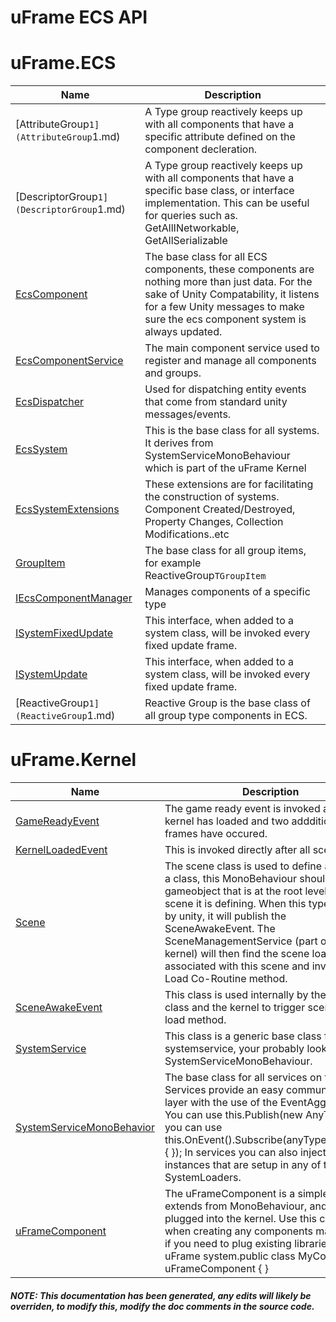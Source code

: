 # uFrame ECS API

# uFrame.ECS
|Name |Description|
|-----|------------|
|[AttributeGroup`1](AttributeGroup`1.md)|A Type group reactively keeps up with all components that have a specific attribute defined on the component decleration.|
|[DescriptorGroup`1](DescriptorGroup`1.md)|A Type group reactively keeps up with all components that have a specific base class, or interface implementation. This can be useful for queries such as. GetAllINetworkable, GetAllSerializable|
|[EcsComponent](EcsComponent.md)|The base class for all ECS components, these components are nothing more than just data.   For the sake of Unity Compatability, it listens for a few Unity messages to make sure the ecs component system is always updated.|
|[EcsComponentService](EcsComponentService.md)|The main component service used to register and manage all components and groups.|
|[EcsDispatcher](EcsDispatcher.md)|Used for dispatching entity events that come from standard unity messages/events.|
|[EcsSystem](EcsSystem.md)|This is the base class for all systems.  It derives from SystemServiceMonoBehaviour which is part of the uFrame Kernel|
|[EcsSystemExtensions](EcsSystemExtensions.md)|These extensions are for facilitating the construction of systems. Component Created/Destroyed, Property Changes, Collection Modifications..etc|
|[GroupItem](GroupItem.md)|The base class for all group items, for example ReactiveGroup`TGroupItem`|
|[IEcsComponentManager](IEcsComponentManager.md)|Manages components of a specific type|
|[ISystemFixedUpdate](ISystemFixedUpdate.md)|This interface, when added to a system class, will be invoked every fixed update frame.|
|[ISystemUpdate](ISystemUpdate.md)|This interface, when added to a system class, will be invoked every fixed update frame.|
|[ReactiveGroup`1](ReactiveGroup`1.md)|Reactive Group is the base class of all group type components in ECS.|
# uFrame.Kernel
|Name |Description|
|-----|------------|
|[GameReadyEvent](GameReadyEvent.md)|The game ready event is invoked after the kernel has loaded and two addditional frames have occured.|
|[KernelLoadedEvent](KernelLoadedEvent.md)|This is invoked directly after all scenes of |
|[Scene](Scene.md)|The scene class is used to define a scene as a class,  this MonoBehaviour should live on a gameobject that is at the root level of the scene it is defining. When this type is loaded by unity, it will publish the SceneAwakeEvent.  The SceneManagementService (part of the kernel) will then find the scene loader associated with this scene and invoke its Load Co-Routine method.|
|[SceneAwakeEvent](SceneAwakeEvent.md)|This class is used internally by the Scene class and the kernel to trigger scene loaders load method.|
|[SystemService](SystemService.md)|This class is a generic base class for a systemservice, your probably looking for SystemServiceMonoBehaviour.|
|[SystemServiceMonoBehavior](SystemServiceMonoBehavior.md)|The base class for all services on the kernel.  Services provide an easy communication layer with the use of the EventAggregator.  You can use this.Publish(new AnyType()).  Or you can use this.OnEvent<AnyType>().Subscribe(anyTypeInstance=>{ }); In services you can also inject any instances that are setup in any of the SystemLoaders.|
|[uFrameComponent](uFrameComponent.md)|The uFrameComponent is a simple class that extends from MonoBehaviour, and is directly plugged into the kernel. Use this component when creating any components manually or if you need to plug existing libraries into the uFrame system.public class MyComponent : uFrameComponent { }|
##### NOTE: This documentation has been generated, any edits will likely be overriden, to modify this, modify the doc comments in the source code.
